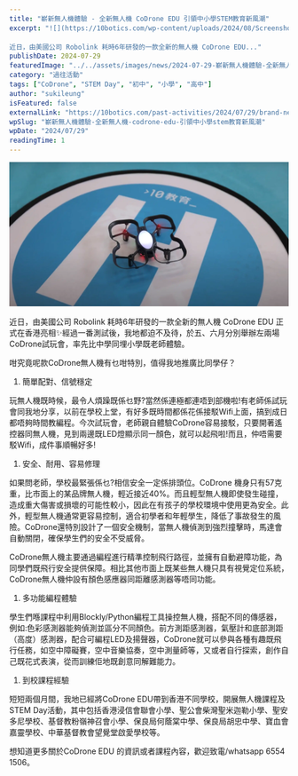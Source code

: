 ```yaml
---
title: "嶄新無人機體驗 - 全新無人機 CoDrone EDU 引領中小學STEM教育新風潮"
excerpt: "![](https://10botics.com/wp-content/uploads/2024/08/Screenshot-2024-08-02-123735.png)

近日，由美國公司 Robolink 耗時6年研發的一款全新的無人機 CoDrone EDU..."
publishDate: 2024-07-29
featuredImage: "../../assets/images/news/2024-07-29-嶄新無人機體驗-全新無人機-codrone-edu-引領中小學stem教育新風潮/image1.png"
category: "過往活動"
tags: ["CoDrone", "STEM Day", "初中", "小學", "高中"]
author: "sukileung"
isFeatured: false
externalLink: "https://10botics.com/past-activities/2024/07/29/brand-new-drone-experience/"
wpSlug: "嶄新無人機體驗-全新無人機-codrone-edu-引領中小學stem教育新風潮"
wpDate: "2024/07/29"
readingTime: 1
---
```


![](../../assets/images/news/2024-07-29-嶄新無人機體驗-全新無人機-codrone-edu-引領中小學stem教育新風潮/image1.png)

近日，由美國公司 Robolink 耗時6年研發的一款全新的無人機 CoDrone EDU 正式在香港亮相✨經過一番測試後，我地都迫不及待，於五、六月分別舉辦左兩場CoDrone試玩會，率先比中學同埋小學既老師體驗。

咁究竟呢款CoDrone無人機有乜咁特別，值得我地推廣比同學仔？

1. 簡單配對、信號穩定

玩無人機既時候，最令人煩躁既係乜野?當然係連極都連唔到部機啦!有老師係試玩會同我地分享，以前在學校上堂，有好多既時間都係花係接駁Wifi上面，搞到成日都唔夠時間教編程。今次試玩會，老師親自體驗CoDrone容易接駁，只要開著遙控器同無人機，見到兩邊既LED燈顯示同一顏色，就可以起飛啦!而且，仲唔需要駁Wifi，成件事順暢好多!

1. 安全、耐用、容易修理

如果問老師，學校最緊張係乜?相信安全一定係排頭位。CoDrone 機身只有57克重，比市面上的某品牌無人機，輕近接近40%。而且輕型無人機即使發生碰撞，造成重大傷害或損壞的可能性較小，因此在有孩子的學校環境中使用更為安全。此外，輕型無人機通常更容易控制，適合初學者和年輕學生，降低了事故發生的風險。CoDrone還特別設計了一個安全機制，當無人機偵測到強烈撞擊時，馬達會自動關閉，確保學生們的安全不受威脅。

CoDrone無人機主要通過編程進行精準控制飛行路徑，並擁有自動避障功能，為同學們既飛行安全提供保障。相比其他市面上既某些無人機只具有視覺定位系統，CoDrone無人機仲設有顏色感應器同距離感測器等唔同功能。

1. 多功能編程體驗

學生們喺課程中利用Blockly/Python編程工具操控無人機，搭配不同的傳感器，例如:色彩感測器能夠偵測並區分不同顏色。前方測距感測器，氣壓計和底部測距（高度）感測器，配合可編程LED及揚聲器，CoDrone就可以參與各種有趣既飛行任務，如空中障礙賽，空中音樂協奏，空中測量師等，又或者自行探索，創作自己既花式表演，從而訓練佢地既創意同解難能力。

1. 到校課程經驗

短短兩個月間，我地已經將CoDrone EDU帶到香港不同學校，開展無人機課程及STEM Day活動，其中包括香港浸信會聯會小學、聖公會柴灣聖米迦勒小學、聖安多尼學校、基督教粉嶺神召會小學、保良局何蔭棠中學、保良局胡忠中學、寶血會嘉靈學校、中華基督教會望覺堂啟愛學校等。

想知道更多關於CoDrone EDU 的資訊或者課程內容，歡迎致電/whatsapp 6554 1506。
